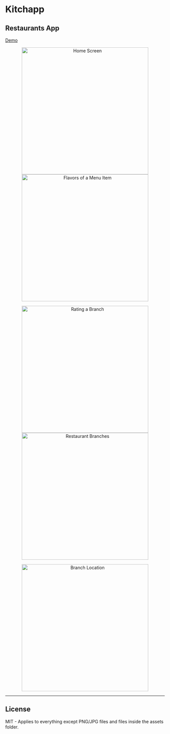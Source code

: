 # Kitchapp

## Restaurants App
<a href="https://www.sudapps.com/Kitchapp">Demo</a>


<p align="center"> 
<img width="400" src="https://user-images.githubusercontent.com/1515202/34394489-8aca3414-eb6a-11e7-945d-9d9305495104.png" alt="Home Screen">
<img width="400" src="https://user-images.githubusercontent.com/1515202/34394536-e3eb7c92-eb6a-11e7-8e02-a65af2d1f764.png" alt="Flavors of a Menu Item" style="margin: 0 5px;">
</p>
<p align="center"> 
<img width="400" src="https://user-images.githubusercontent.com/1515202/34394537-e4163a9a-eb6a-11e7-8345-b5da6a1a29ca.png" alt="Rating a Branch">
<img width="400" src="https://user-images.githubusercontent.com/1515202/34394538-e4442220-eb6a-11e7-9037-5b807a1a13d8.png" alt="Restaurant Branches" style="margin: 0 5px;">
</p>
<p align="center"> 
<img width="400" src="https://user-images.githubusercontent.com/1515202/34394539-e4a36a3c-eb6a-11e7-972c-8746f8d32c72.png" alt="Branch Location">
</p>

- - - -
## License
MIT - Applies to everything except PNG/JPG files and files inside the assets folder.